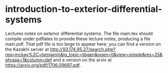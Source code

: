 # introduction-to-exterior-differential-systems
Lectures notes on exterior differential systems.
The file main.tex should compile under pdflatex to provide these lecture notes, producing a file main.pdf.
That pdf file is too large to appear here; you can find a version on the Kazakhi server at http://93.174.95.27/search.php?req=mckay%2C+benjamin&lg_topic=libgen&open=0&view=simple&res=25&phrase=1&column=def and a version on the arxiv at https://arxiv.org/pdf/1706.09697.pdf.
